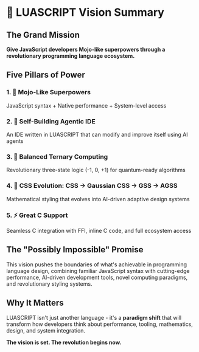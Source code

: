 
# 🚀 LUASCRIPT Vision Summary

## The Grand Mission
**Give JavaScript developers Mojo-like superpowers through a revolutionary programming language ecosystem.**

## Five Pillars of Power

### 1. 💪 Mojo-Like Superpowers
JavaScript syntax + Native performance + System-level access

### 2. 🤖 Self-Building Agentic IDE  
An IDE written in LUASCRIPT that can modify and improve itself using AI agents

### 3. 🔢 Balanced Ternary Computing
Revolutionary three-state logic (-1, 0, +1) for quantum-ready algorithms

### 4. 🎨 CSS Evolution: CSS → Gaussian CSS → GSS → AGSS
Mathematical styling that evolves into AI-driven adaptive design systems

### 5. ⚡ Great C Support
Seamless C integration with FFI, inline C code, and full ecosystem access

## The "Possibly Impossible" Promise
This vision pushes the boundaries of what's achievable in programming language design, combining familiar JavaScript syntax with cutting-edge performance, AI-driven development tools, novel computing paradigms, and revolutionary styling systems.

## Why It Matters
LUASCRIPT isn't just another language - it's a **paradigm shift** that will transform how developers think about performance, tooling, mathematics, design, and system integration.

**The vision is set. The revolution begins now.**
